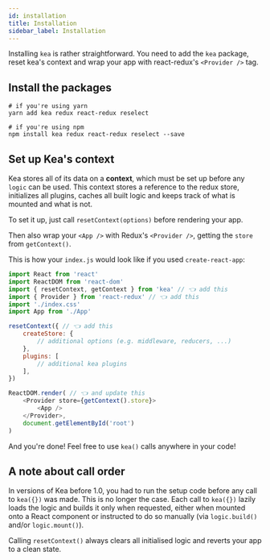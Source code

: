 ```yaml
---
id: installation
title: Installation
sidebar_label: Installation
---
```


Installing `kea` is rather straightforward. You need to add the `kea` package, reset kea's context and wrap your app with react-redux's `<Provider />` tag.

## Install the packages

```shell
# if you're using yarn
yarn add kea redux react-redux reselect

# if you're using npm
npm install kea redux react-redux reselect --save
```

## Set up Kea's context

Kea stores all of its data on a **context**, which must be set up before any `logic` can be used. This context stores a reference to the redux store, initializes all plugins, caches all built logic and keeps track of what is mounted and what is not.

To set it up, just call `resetContext(options)` before rendering your app.

Then also wrap your `<App />` with Redux's `<Provider />`, getting the `store` from `getContext()`.

This is how your `index.js` would look like if you used `create-react-app`:

```javascript
import React from 'react'
import ReactDOM from 'react-dom'
import { resetContext, getContext } from 'kea' // 👈 add this
import { Provider } from 'react-redux' // 👈 add this
import './index.css'
import App from './App'

resetContext({ // 👈 add this    
    createStore: {
        // additional options (e.g. middleware, reducers, ...)
    },
    plugins: [
        // additional kea plugins
    ],
})

ReactDOM.render( // 👈 and update this    
    <Provider store={getContext().store}>
        <App />
    </Provider>,
    document.getElementById('root')
)
```

And you're done! Feel free to use `kea()` calls anywhere in your code!

## A note about call order

In versions of Kea before 1.0, you had to run the setup code before any call to `kea({})` was made. This is no longer the case. Each call to `kea({})` lazily loads the logic and builds it only when requested, either when mounted onto a React component or instructed to do so manually (via `logic.build()` and/or `logic.mount()`).

Calling `resetContext()` always clears all initialised logic and reverts your app to a clean state.
